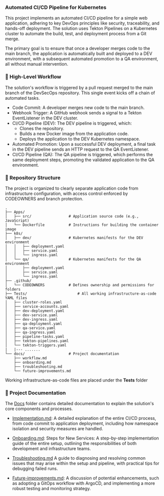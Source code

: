 
### Automated CI/CD Pipeline for Kubernetes
This project implements an automated CI/CD pipeline for a simple web application, adhering to key DevOps principles like security, traceability, and hands-off deployment. The solution uses Tekton Pipelines on a Kubernetes cluster to automate the build, test, and deployment process from a Git merge.

The primary goal is to ensure that once a developer merges code to the main branch, the application is automatically built and deployed to a DEV environment, with a subsequent automated promotion to a QA environment, all without manual intervention.

### 🚀 High-Level Workflow
The solution's workflow is triggered by a pull request merged to the main branch of the DevSecOps repository. This single event kicks off a chain of automated tasks.

- Code Commit: A developer merges new code to the main branch.
- Webhook Trigger: A GitHub webhook sends a signal to a Tekton EventListener in the DEV cluster.
- CI/CD Pipeline (DEV): The DEV pipeline is triggered, which:
   - Clones the repository.
   - Builds a new Docker image from the application code.
   - Deploys the application to the DEV Kubernetes namespace.
- Automated Promotion: Upon a successful DEV deployment, a final task in the DEV pipeline sends an HTTP request to the QA EventListener.
- CI/CD Pipeline (QA): The QA pipeline is triggered, which performs the same deployment steps, promoting the validated application to the QA environment.

### 📂 Repository Structure
The project is organized to clearly separate application code from infrastructure configuration, with access control enforced by CODEOWNERS and branch protection.
```text
.
├── Apps/
│   ├── src/                 # Application source code (e.g., JavaScript)
│   └── Dockerfile           # Instructions for building the container image
├── k8s/
│   ├── dev/                 # Kubernetes manifests for the DEV environment
│   │   ├── deployment.yaml
│   │   ├── service.yaml
│   │   └── ingress.yaml
│   └── qa/                  # Kubernetes manifests for the QA environment
│       ├── deployment.yaml
│       ├── service.yaml
│       └── ingress.yaml
├── .github/
│   └── CODEOWNERS           # Defines ownership and permissions for folders
├── Tests/                       # All working infrastructure-as-code YAML files
│   ├── cluster-roles.yaml
│   ├── service-accounts.yaml
│   ├── dev-deployment.yaml
│   ├── dev-service.yaml
│   ├── dev-ingress.yaml
│   ├── qa-deployment.yaml
│   ├── qa-service.yaml
│   ├── qa-ingress.yaml
│   ├── pipeline-tasks.yaml
│   ├── tekton-pipelines.yaml
│   └── tekton-triggers.yaml
|   |--- .......
└── docs/                    # Project documentation
    ├── workflow.md
    ├── onboarding.md
    ├── troubleshooting.md
    └── future-improvements.md
```
Working infrastructure-as-code files are placed under the **Tests** folder
### 📝 Project Documentation
The [Docs](../Docs) folder contains detailed documentation to explain the solution's core components and processes.

- [Implementation.md](../Docs/Implementation.md): A detailed explanation of the entire CI/CD process, from code commit to application deployment, including how namespace isolation and security measures are handled.

- [Onboarding.md](../Docs/Onboarding.md): Steps for New Services: A step-by-step implementation guide of the entire setup, outlining the responsibilities of both development and infrastructure teams.

- [Troubleshooting.md](../Docs/Troubleshooting.md) A guide to diagnosing and resolving common issues that may arise within the setup and pipeline, with practical tips for debugging failed runs.

- [Future-improvements.md](../Docs/Future-improvements.ms): A discussion of potential enhancements, such as adopting a GitOps workflow with ArgoCD, and implementing a more robust testing and monitoring strategy.
